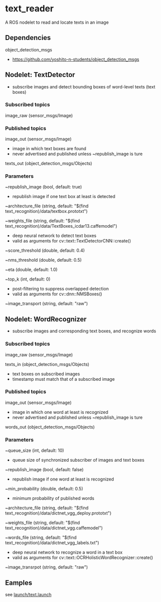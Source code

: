 # text_reader
A ROS nodelet to read and locate texts in an image

## Dependencies
object_detection_msgs
* https://github.com/yoshito-n-students/object_detection_msgs

## Nodelet: TextDetector
* subscribe images and detect bounding boxes of word-level texts (text boxes)

### Subscribed topics
image_raw (sensor_msgs/Image)

### Published topics
image_out (sensor_msgs/Image)
* image in which text boxes are found
* never advertised and published unless ~republish_image is ture

texts_out (object_detection_msgs/Objects)

### Parameters
~republish_image (bool, default: true)
* republish image if one text box at least is detected

~architecture_file (string, default: "$(find text_recognition)/data/textbox.prototxt")

~weights_file (string, default: "$(find text_recognition)/data/TextBoxes_icdar13.caffemodel")
* deep neural network to detect text boxes
* valid as arguments for cv::text::TextDetectorCNN::create()

~score_threshold (double, default: 0.4)

~nms_threshold (double, default: 0.5)

~eta (double, default: 1.0)

~top_k (int, default: 0)
* post-filtering to suppress overlapped detection
* valid as arguments for cv::dnn::NMSBoxes()

~image_transport (string, default: "raw")

## Nodelet: WordRecognizer
* subscribe images and corresponding text boxes, and recognize words

### Subscribed topics
image_raw (sensor_msgs/Image)

texts_in (object_detection_msgs/Objects)
* text boxes on subscribed images
* timestamp must match that of a subscribed image

### Published topics
image_out (sensor_msgs/Image)
* image in which one word at least is recognized
* never advertised and published unless ~republish_image is ture

words_out (object_detection_msgs/Objects)

### Parameters
~queue_size (int, default: 10)
* queue size of synchronized subscriber of images and text boxes

~republish_image (bool, default: false)
* republish image if one word at least is recognized

~min_probability (double, default: 0.5)
* minimum probability of published words

~architecture_file (string, default: "$(find text_recognition)/data/dictnet_vgg_deploy.prototxt")

~weights_file (string, default: "$(find text_recognition)/data/dictnet_vgg.caffemodel")

~words_file (string, default: "$(find text_recognition)/data/dictnet_vgg_labels.txt")
* deep neural network to recognize a word in a text box
* valid as arguments for cv::text::OCRHolisticWordRecognizer::create()

~image_transrpot (string, default: "raw")

## Eamples
see [launch/text.launch](launch/test.launch)